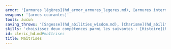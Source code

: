 ```yaml
---
armor: '[armures légères](hd_armor_armures_legeres.md), [armures intermédiaires](hd_armor_armures_intermediaires.md), [boucliers]'
weapons: '[armes courantes]'
tools: aucun
saving_throws: '[Sagesse](hd_abilities_wisdom.md), [Charisme](hd_abilities_charisma.md)'
skills: 'choisissez deux compétences parmi les suivantes : [Histoire](hd_abilities_intelligence_histoire.md), [Médecine](hd_abilities_wisdom_medecine.md), [Perspicacité](hd_abilities_wisdom_perspicacite.md), [Persuasion](hd_abilities_charisma_persuasion.md), [Religion](hd_abilities_intelligence_religion.md)'
id: cleric_hd.md#maîtrises
title: Maîtrises
---
```


